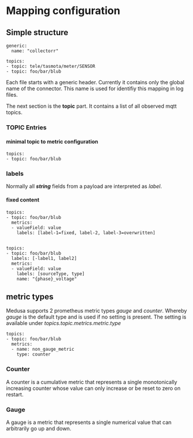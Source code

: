 # Mapping configuration

## Simple structure

    generic:
      name: "collectorr"
    
    topics:   
    - topic: tele/tasmota/meter/SENSOR
    - topic: foo/bar/blub

Each file starts with a generic header. Currently it contains only the global name of the connector.
This name is used for identifiy this mapping in log files.

The next section is the **topic** part. It contains a list of all observed mqtt topics. 

### TOPIC Entries

#### minimal topic to metric configuration

    topics:
    - topic: foo/bar/blub


### labels

Normally all _**string**_ fields from a payload are interpreted as *label*.

#### fixed content 

    topics:
    - topic: foo/bar/blub
      metrics:
      - valueField: value
        labels: [label-1=fixed, label-2, label-3=overwritten]


    topics:
    - topic: foo/bar/blub
      labels: [-label1, label2]
      metrics:
      - valueField: value
        labels: [sourceType, type]
        name: "{phase}_voltage"


## metric types

Medusa supports 2 prometheus metric types *gauge* and *counter*. Whereby *gauge* is the 
default type and is used if no setting is present.
The setting is available under *topics.topic.metrics.metric.type*

    topics:
    - topic: foo/bar/blub
      metrics:
      - name: non_gauge_metric
        type: counter

### Counter

A counter is a cumulative metric that represents a single monotonically increasing counter whose value can only increase or be reset to zero on restart.

### Gauge

A gauge is a metric that represents a single numerical value that can arbitrarily go up and down.
